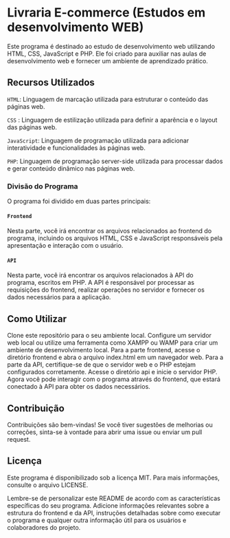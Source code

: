 # Livraria E-commerce (Estudos em desenvolvimento WEB)


Este programa é destinado ao estudo de desenvolvimento web utilizando HTML, CSS, JavaScript e PHP. Ele foi criado para auxiliar nas aulas de desenvolvimento web e fornecer um ambiente de aprendizado prático.

## Recursos Utilizados
` HTML `: Linguagem de marcação utilizada para estruturar o conteúdo das páginas web.

` CSS ` : Linguagem de estilização utilizada para definir a aparência e o layout das páginas web.

`JavaScript`: Linguagem de programação utilizada para adicionar interatividade e funcionalidades às páginas web.

`PHP`: Linguagem de programação server-side utilizada para processar dados e gerar conteúdo dinâmico nas páginas web.


### Divisão do Programa
O programa foi dividido em duas partes principais:

#### `Frontend`

Nesta parte, você irá encontrar os arquivos relacionados ao frontend do programa, incluindo os arquivos HTML, CSS e JavaScript responsáveis pela apresentação e interação com o usuário.

#### `API`
Nesta parte, você irá encontrar os arquivos relacionados à API do programa, escritos em PHP. A API é responsável por processar as requisições do frontend, realizar operações no servidor e fornecer os dados necessários para a aplicação.

## Como Utilizar
Clone este repositório para o seu ambiente local.
Configure um servidor web local ou utilize uma ferramenta como XAMPP ou WAMP para criar um ambiente de desenvolvimento local.
Para a parte frontend, acesse o diretório frontend e abra o arquivo index.html em um navegador web.
Para a parte da API, certifique-se de que o servidor web e o PHP estejam configurados corretamente. Acesse o diretório api e inicie o servidor PHP.
Agora você pode interagir com o programa através do frontend, que estará conectado à API para obter os dados necessários.


## Contribuição
Contribuições são bem-vindas! Se você tiver sugestões de melhorias ou correções, sinta-se à vontade para abrir uma issue ou enviar um pull request.

## Licença
Este programa é disponibilizado sob a licença MIT. Para mais informações, consulte o arquivo LICENSE.

Lembre-se de personalizar este README de acordo com as características específicas do seu programa. Adicione informações relevantes sobre a estrutura do frontend e da API, instruções detalhadas sobre como executar o programa e qualquer outra informação útil para os usuários e colaboradores do projeto.
